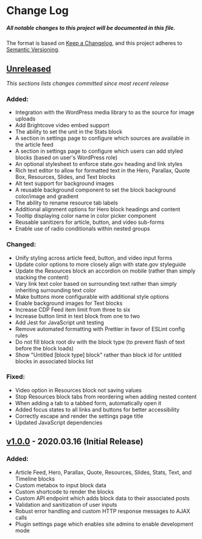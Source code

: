 # Change Log

##### All notable changes to this project will be documented in this file.

The format is based on [Keep a Changelog](https://keepachangelog.com/en/1.0.0/),
and this project adheres to [Semantic Versioning](https://semver.org/spec/v2.0.0.html).

## [Unreleased](https://github.com/IIP-Design/styled-block-builder/compare/v1.0.0...HEAD)

_This sections lists changes committed since most recent release_

### Added:

- Integration with the WordPress media library to as the source for image uploads
- Add Brightcove video embed support
- The ability to set the unit in the Stats block
- A section in settings page to configure which sources are available in the article feed
- A section in settings page to configure which users can add styled blocks (based on user's WordPress role)
- An optional stylesheet to enforce state.gov heading and link styles
- Rich text editor to allow for formatted text in the Hero, Parallax, Quote Box, Resources, Slides, and Text blocks
- Alt text support for background images
- A reusable background component to set the block background color/image and gradient
- The ability to rename resource tab labels
- Additional alignment options for Hero block headings and content
- Tooltip displaying color name in color picker component
- Reusable sanitizers for article, button, and video sub-forms
- Enable use of radio conditionals within nested groups

### Changed:

- Unify styling across article feed, button, and video input forms
- Update color options to more closely align with state.gov styleguide
- Update the Resources block an accordion on mobile (rather than simply stacking the content)
- Vary link text color based on surrounding text rather than simply inheriting surrounding text color
- Make buttons more configurable with additional style options
- Enable background images for Text blocks
- Increase CDP Feed item limit from three to six
- Increase button limit in text block from one to two
- Add Jest for JavaScript unit testing
- Remove automated formatting with Prettier in favor of ESLint config rules
- Do not fill block root div with the block type (to prevent flash of text before the block loads)
- Show "Untitled [block type] block" rather than block id for untitled blocks in associated blocks list

### Fixed:

- Video option in Resources block not saving values
- Stop Resources block tabs from reordering when adding nested content
- When adding a tab to a tabbed form, automatically open it
- Added focus states to all links and buttons for better accessibility
- Correctly escape and render the settings page title
- Updated JavaScript dependencies

## [v1.0.0](https://github.com/IIP-Design/styled-block-builder/releases/tag/v1.0.0) - 2020.03.16 (Initial Release)

### Added:

- Article Feed, Hero, Parallax, Quote, Resources, Slides, Stats, Text, and Timeline blocks
- Custom metabox to input block data
- Custom shortcode to render the blocks
- Custom API endpoint which adds block data to their associated posts
- Validation and sanitization of user inputs
- Robust error handling and custom HTTP response messages to AJAX calls
- Plugin settings page which enables site admins to enable development mode
